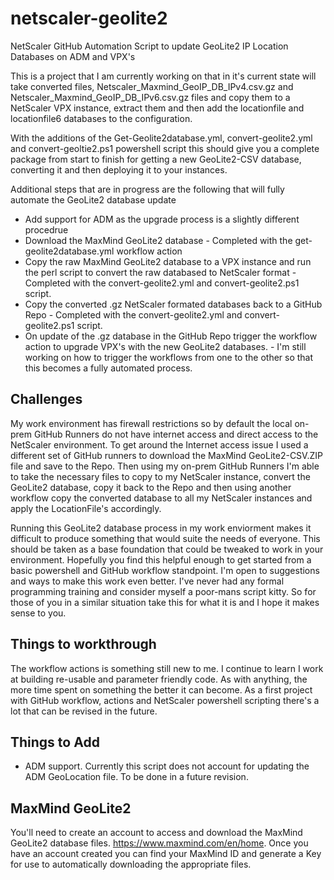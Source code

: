 # netscaler-geolite2
NetScaler GitHub Automation Script to update GeoLite2 IP Location Databases on ADM and VPX's

This is a project that I am currently working on that in it's current state will take converted files, Netscaler_Maxmind_GeoIP_DB_IPv4.csv.gz and Netscaler_Maxmind_GeoIP_DB_IPv6.csv.gz files and copy them to a NetScaler VPX instance, extract them and then add the locationfile and locationfile6 databases to the configuration.

With the additions of the Get-Geolite2database.yml, convert-geolite2.yml and convert-geoltie2.ps1 powershell script this should give you a complete package from start to finish for getting a new GeoLite2-CSV database, converting it and then deploying it to your instances.

Additional steps that are in progress are the following that will fully automate the GeoLite2 database update
- Add support for ADM as the upgrade process is a slightly different procedrue
- Download the MaxMind GeoLite2 database - Completed with the get-geolite2database.yml workflow action
- Copy the raw MaxMind GeoLite2 database to a VPX instance and run the perl script to convert the raw databased to NetScaler format - Completed with the convert-geolite2.yml and convert-geolite2.ps1 script.
- Copy the converted .gz NetScaler formated databases back to a GitHub Repo - Completed with the convert-geolite2.yml and convert-geolite2.ps1 script.
- On update of the .gz database in the GitHub Repo trigger the workflow action to upgrade VPX's with the new GeoLite2 databases. - I'm still working on how to trigger the workflows from one to the other so that this becomes a fully automated process.

## Challenges

My work environment has firewall restrictions so by default the local on-prem GitHub Runners do not have internet access and direct access to the NetScaler environment. To get around the Internet access issue I used a different set of GitHub runners to download the MaxMind GeoLite2-CSV.ZIP file and save to the Repo. Then using my on-prem GitHub Runners I'm able to take the necessary files to copy to my NetScaler instance, convert the GeoLite2 database, copy it back to the Repo and then using another workflow copy the converted database to all my NetScaler instances and apply the LocationFile's accordingly.

Running this GeoLite2 database process in my work enviorment makes it difficult to produce something that would suite the needs of everyone. This should be taken as a base foundation that could be tweaked to work in your environment. Hopefully you find this helpful enough to get started from a basic powershell and GitHub workflow standpoint. I'm open to suggestions and ways to make this work even better. I've never had any formal programming training and consider myself a poor-mans script kitty. So for those of you in a similar situation take this for what it is and I hope it makes sense to you.

## Things to workthrough

The workflow actions is something still new to me. I continue to learn I work at building re-usable and parameter friendly code. As with anything, the more time spent on something the better it can become. As a first project with GitHub workflow, actions and NetScaler powershell scripting there's a lot that can be revised in the future.

## Things to Add

- ADM support. Currently this script does not account for updating the ADM GeoLocation file. To be done in a future revision.

## MaxMind GeoLite2

You'll need to create an account to access and download the MaxMind GeoLite2 database files. https://www.maxmind.com/en/home. Once you have an account created you can find your MaxMind ID and generate a Key for use to automatically downloading the appropriate files.